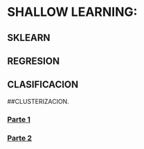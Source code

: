# SHALLOW LEARNING: 

## SKLEARN  

## REGRESION 

## CLASIFICACION 

##CLUSTERIZACION.


### [Parte 1](https://colab.research.google.com/drive/1mPQWrFucxVYfdVBMFu2yFI8doT48yFNc)

### [Parte 2](https://colab.research.google.com/drive/1Sf1PSahnE42XimsG1kBwSAEnEMPup9lz)
